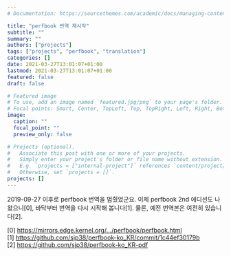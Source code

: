 ```yaml
---
# Documentation: https://sourcethemes.com/academic/docs/managing-content/

title: "perfbook 번역 재시작"
subtitle: ""
summary: ""
authors: ["projects"]
tags: ["projects", "perfbook", "translation"]
categories: []
date: 2021-03-27T13:01:07+01:00
lastmod: 2021-03-27T13:01:07+01:00
featured: false
draft: false

# Featured image
# To use, add an image named `featured.jpg/png` to your page's folder.
# Focal points: Smart, Center, TopLeft, Top, TopRight, Left, Right, BottomLeft, Bottom, BottomRight.
image:
  caption: ""
  focal_point: ""
  preview_only: false

# Projects (optional).
#   Associate this post with one or more of your projects.
#   Simply enter your project's folder or file name without extension.
#   E.g. `projects = ["internal-project"]` references `content/project/deep-learning/index.md`.
#   Otherwise, set `projects = []`.
projects: []
---
```


2019-09-27 이후로 perfbook 번역을 멈췄었군요.  이제 perfbook 2nd 에디션도
나왔으니[0], 바닥부터 번역을 다시 시작해 봅니다[1].  물론, 예전 번역본은 여전히
있습니다[2].

[0] https://mirrors.edge.kernel.org/.../perfbook/perfbook.html  
[1] https://github.com/sjp38/perfbook-ko_KR/commit/1c44ef30179b  
[2] https://github.com/sjp38/perfbook-ko_KR-pdf
